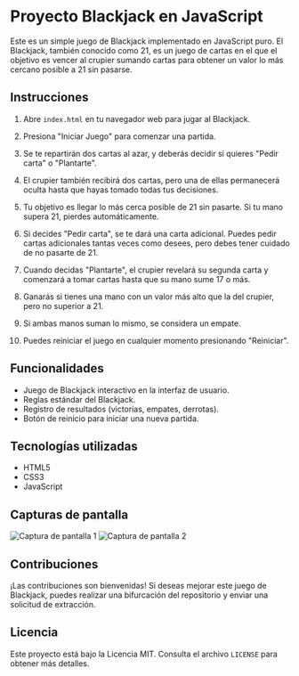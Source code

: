 # Proyecto Blackjack en JavaScript

Este es un simple juego de Blackjack implementado en JavaScript puro. El Blackjack, también conocido como 21, es un juego de cartas en el que el objetivo es vencer al crupier sumando cartas para obtener un valor lo más cercano posible a 21 sin pasarse.

## Instrucciones

1. Abre `index.html` en tu navegador web para jugar al Blackjack.

2. Presiona "Iniciar Juego" para comenzar una partida.

3. Se te repartirán dos cartas al azar, y deberás decidir si quieres "Pedir carta" o "Plantarte".

4. El crupier también recibirá dos cartas, pero una de ellas permanecerá oculta hasta que hayas tomado todas tus decisiones.

5. Tu objetivo es llegar lo más cerca posible de 21 sin pasarte. Si tu mano supera 21, pierdes automáticamente.

6. Si decides "Pedir carta", se te dará una carta adicional. Puedes pedir cartas adicionales tantas veces como desees, pero debes tener cuidado de no pasarte de 21.

7. Cuando decidas "Plantarte", el crupier revelará su segunda carta y comenzará a tomar cartas hasta que su mano sume 17 o más.

8. Ganarás si tienes una mano con un valor más alto que la del crupier, pero no superior a 21.

9. Si ambas manos suman lo mismo, se considera un empate.

10. Puedes reiniciar el juego en cualquier momento presionando "Reiniciar".

## Funcionalidades

- Juego de Blackjack interactivo en la interfaz de usuario.
- Reglas estándar del Blackjack.
- Registro de resultados (victorias, empates, derrotas).
- Botón de reinicio para iniciar una nueva partida.

## Tecnologías utilizadas

- HTML5
- CSS3
- JavaScript

## Capturas de pantalla

![Captura de pantalla 1](screenshot1.png)
![Captura de pantalla 2](screenshot2.png)

## Contribuciones

¡Las contribuciones son bienvenidas! Si deseas mejorar este juego de Blackjack, puedes realizar una bifurcación del repositorio y enviar una solicitud de extracción.

## Licencia

Este proyecto está bajo la Licencia MIT. Consulta el archivo `LICENSE` para obtener más detalles.